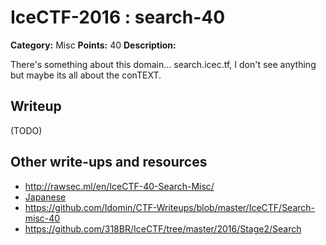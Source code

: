 # IceCTF-2016 : search-40

**Category:** Misc
**Points:** 40
**Description:**

There's something about this domain... search.icec.tf, I don't see anything but maybe its all about the conTEXT.

## Writeup

(TODO)

## Other write-ups and resources

* http://rawsec.ml/en/IceCTF-40-Search-Misc/
* [Japanese](https://ctftime.org/writeup/3810)
* https://github.com/Idomin/CTF-Writeups/blob/master/IceCTF/Search-misc-40
* https://github.com/318BR/IceCTF/tree/master/2016/Stage2/Search
